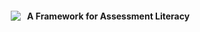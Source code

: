 <a href="https://literasee.github.io"><img src="http://literasee.github.io/public/Literasee_symbol_left_trimmed.svg" align="left" hspace="10" vspace="6"></a> 

#### A Framework for Assessment Literacy
